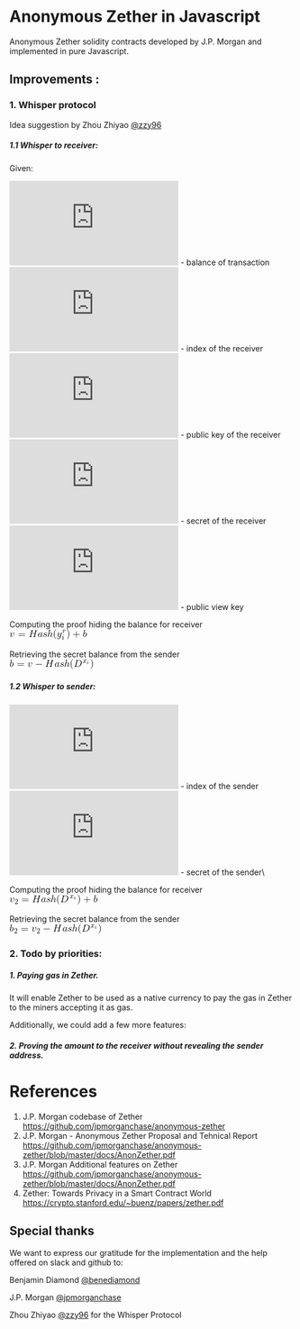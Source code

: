 # Anonymous Zether in Javascript

Anonymous Zether solidity contracts developed by J.P. Morgan and implemented in pure Javascript.

## Improvements :

### 1. Whisper protocol

Idea suggestion by Zhou Zhiyao [@zzy96]( https://github.com/zzy96)


##### 1.1 Whisper to receiver:

Given:

![alt text](https://latex.codecogs.com/gif.latex?b) - balance of transaction\
![alt text](https://latex.codecogs.com/gif.latex?i) -  index of the receiver\
![alt text](https://latex.codecogs.com/gif.latex?y_%7Bi%7D) - public key of the receiver\
![alt text](https://latex.codecogs.com/gif.latex?x_%7Bi%7D) - secret of the receiver\
![alt text](https://latex.codecogs.com/gif.latex?r) - public view key

Computing the proof hiding the balance for receiver\
![alt text](doc/whisper-receiver-1.gif?raw=true)

Retrieving the secret balance from the sender\
![alt text](doc/whisper-receiver-2.gif?raw=true)

##### 1.2 Whisper to sender:

![alt text](https://latex.codecogs.com/gif.latex?i) -  index of the sender\
![alt text](https://latex.codecogs.com/gif.latex?x_%7Bi%7D) - secret of the sender\

Computing the proof hiding the balance for receiver\
![alt text](doc/whisper-sender-1.gif?raw=true)

Retrieving the secret balance from the sender\
![alt text](doc/whisper-sender-2.gif?raw=true)


### 2. Todo by priorities:

##### 1. Paying gas in Zether.

It will enable Zether to be used as a native currency to pay the gas in Zether to the miners accepting it as gas.

Additionally, we could add a few more features:

##### 2. Proving the amount to the receiver without revealing the sender address.

# References

1. J.P. Morgan codebase of Zether https://github.com/jpmorganchase/anonymous-zether
2. J.P. Morgan - Anonymous Zether Proposal and Tehnical Report https://github.com/jpmorganchase/anonymous-zether/blob/master/docs/AnonZether.pdf
3. J.P. Morgan Additional features on Zether https://github.com/jpmorganchase/anonymous-zether/blob/master/docs/AnonZether.pdf
4. Zether: Towards Privacy in a Smart Contract World https://crypto.stanford.edu/~buenz/papers/zether.pdf

## Special thanks

We want to express our gratitude for the implementation and the help offered on slack and github to:

Benjamin Diamond
[@benediamond]( https://github.com/benediamond)

J.P. Morgan
[@jpmorganchase]( https://github.com/jpmorganchase)


Zhou Zhiyao
[@zzy96]( https://github.com/zzy96) for the Whisper Protocol
